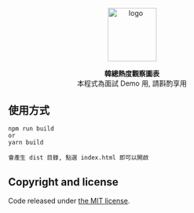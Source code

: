 <p align="center">
  <img src="http://hkpic.crntt.com/upload/201810/28/105231434.jpg" alt="logo" width="99" height="108.6">
</p>

<p  align="center">
  <strong>韓總熱度觀察圖表</strong> <br>
  本程式為面試 Demo 用, 請斟酌享用
</p>

## 使用方式

```text
npm run build
or
yarn build

會產生 dist 目錄, 點選 index.html 即可以開啟
```

## Copyright and license

Code released under [the MIT license](https://github.com/twbs/rfs/blob/master/LICENSE).
